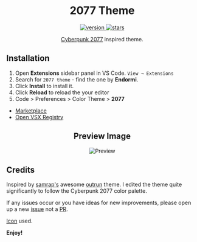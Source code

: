<h1 align="center">
  2077 Theme
</h1>

<p align="center">
  <a href="https://marketplace.visualstudio.com/items?itemName=Endormi.2077-theme">
    <img src="https://img.shields.io/visual-studio-marketplace/v/endormi.2077-theme.svg?color=purple&label=Marketplace%20version&style=popout-square" alt="version" />
  </a>
  <a href="https://marketplace.visualstudio.com/items?itemName=Endormi.2077-theme#review-details">
    <img src="https://img.shields.io/visual-studio-marketplace/stars/endormi.2077-theme.svg?color=yellow&label=Rating&style=popout-square" alt="stars" />
  </a>
</p>

<p align="center"><a href="https://www.cyberpunk.net">Cyberpunk 2077</a> inspired theme.</p>

## Installation

1. Open **Extensions** sidebar panel in VS Code. `View → Extensions`
2. Search for `2077 theme` - find the one by **Endormi**.
3. Click **Install** to install it.
4. Click **Reload** to reload the your editor
5. Code > Preferences > Color Theme > **2077**

- [Marketplace](https://marketplace.visualstudio.com/items?itemName=Endormi.2077-theme)
- [Open VSX Registry](https://open-vsx.org/extension/Endormi/2077-theme)

<h2 align="center">
  Preview Image
</h2>

<p align="center">
<img src="https://user-images.githubusercontent.com/39559256/82760050-ce31a900-9df9-11ea-8cbb-c499b285fd58.PNG" alt="Preview">
</p>

## Credits

Inspired by [samrap's](https://github.com/samrap) awesome [outrun](https://github.com/samrap/outrun-theme-vscode) theme. I edited the theme quite significantly to follow the Cyberpunk 2077 color palette.

If any issues occur or you have ideas for new improvements, please open up a new [issue](https://github.com/endormi/vscode-2077-theme/issues) not a [PR](https://github.com/endormi/vscode-2077-theme/issues/17).

[Icon](https://www.freepik.com/free-vector/night-city-skyline-background_1276620.htm) used.

**Enjoy!**
